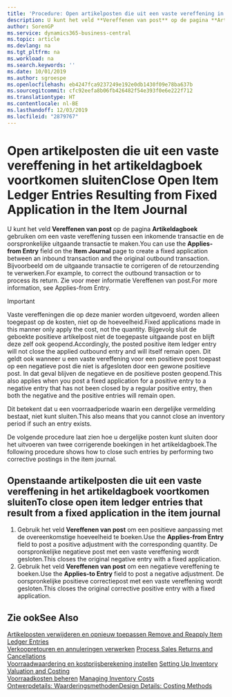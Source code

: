 ```yaml
---
title: 'Procedure: Open artikelposten die uit een vaste vereffening in het artikeldagboek voortkomen sluiten | Microsoft Docs'
description: U kunt het veld **Vereffenen van post** op de pagina **Artikeldagboek** gebruiken om een vaste vereffening tussen een inkomende transactie en de oorspronkelijke uitgaande transactie te maken. Bijvoorbeeld om de uitgaande transactie te corrigeren of de retourzending te verwerken.
author: SorenGP
ms.service: dynamics365-business-central
ms.topic: article
ms.devlang: na
ms.tgt_pltfrm: na
ms.workload: na
ms.search.keywords: ''
ms.date: 10/01/2019
ms.author: sgroespe
ms.openlocfilehash: eb4247fca9237249e192e0db1430f09e78ba637b
ms.sourcegitcommit: cfc92eefa8b06fb426482f54e393f0e6e222f712
ms.translationtype: HT
ms.contentlocale: nl-BE
ms.lasthandoff: 12/03/2019
ms.locfileid: "2879767"
---
```

# <a name="close-open-item-ledger-entries-resulting-from-fixed-application-in-the-item-journal"></a><span data-ttu-id="14baa-104">Open artikelposten die uit een vaste vereffening in het artikeldagboek voortkomen sluiten</span><span class="sxs-lookup"><span data-stu-id="14baa-104">Close Open Item Ledger Entries Resulting from Fixed Application in the Item Journal</span></span>
<span data-ttu-id="14baa-105">U kunt het veld **Vereffenen van post** op de pagina **Artikeldagboek** gebruiken om een vaste vereffening tussen een inkomende transactie en de oorspronkelijke uitgaande transactie te maken.</span><span class="sxs-lookup"><span data-stu-id="14baa-105">You can use the **Applies-from Entry** field on the **Item Journal** page to create a fixed application between an inbound transaction and the original outbound transaction.</span></span> <span data-ttu-id="14baa-106">Bijvoorbeeld om de uitgaande transactie te corrigeren of de retourzending te verwerken.</span><span class="sxs-lookup"><span data-stu-id="14baa-106">For example, to correct the outbound transaction or to process its return.</span></span> <span data-ttu-id="14baa-107">Zie voor meer informatie Vereffenen van post.</span><span class="sxs-lookup"><span data-stu-id="14baa-107">For more information, see Applies-from Entry.</span></span>  

> [!IMPORTANT]  
>  <span data-ttu-id="14baa-108">Vaste vereffeningen die op deze manier worden uitgevoerd, worden alleen toegepast op de kosten, niet op de hoeveelheid.</span><span class="sxs-lookup"><span data-stu-id="14baa-108">Fixed applications made in this manner only apply the cost, not the quantity.</span></span> <span data-ttu-id="14baa-109">Bijgevolg sluit de geboekte positieve artikelpost niet de toegepaste uitgaande post en blijft deze zelf ook geopend.</span><span class="sxs-lookup"><span data-stu-id="14baa-109">Accordingly, the posted positive item ledger entry will not close the applied outbound entry and will itself remain open.</span></span> <span data-ttu-id="14baa-110">Dit geldt ook wanneer u een vaste vereffening voor een positieve post toepast op een negatieve post die niet is afgesloten door een gewone positieve post. In dat geval blijven de negatieve en de positieve posten geopend.</span><span class="sxs-lookup"><span data-stu-id="14baa-110">This also applies when you post a fixed application for a positive entry to a negative entry that has not been closed by a regular positive entry, then both the negative and the positive entries will remain open.</span></span>  
>   
>  <span data-ttu-id="14baa-111">Dit betekent dat u een voorraadperiode waarin een dergelijke vermelding bestaat, niet kunt sluiten.</span><span class="sxs-lookup"><span data-stu-id="14baa-111">This also means that you cannot close an inventory period if such an entry exists.</span></span>  

<span data-ttu-id="14baa-112">De volgende procedure laat zien hoe u dergelijke posten kunt sluiten door het uitvoeren van twee corrigerende boekingen in het artikeldagboek.</span><span class="sxs-lookup"><span data-stu-id="14baa-112">The following procedure shows how to close such entries by performing two corrective postings in the item journal.</span></span>  

## <a name="to-close-open-item-ledger-entries-that-result-from-a-fixed-application-in-the-item-journal"></a><span data-ttu-id="14baa-113">Openstaande artikelposten die uit een vaste vereffening in het artikeldagboek voortkomen sluiten</span><span class="sxs-lookup"><span data-stu-id="14baa-113">To close open item ledger entries that result from a fixed application in the item journal</span></span>  

1.  <span data-ttu-id="14baa-114">Gebruik het veld **Vereffenen van post** om een positieve aanpassing met de overeenkomstige hoeveelheid te boeken.</span><span class="sxs-lookup"><span data-stu-id="14baa-114">Use the **Applies-from Entry** field to post a positive adjustment with the corresponding quantity.</span></span> <span data-ttu-id="14baa-115">De oorspronkelijke negatieve post met een vaste vereffening wordt gesloten.</span><span class="sxs-lookup"><span data-stu-id="14baa-115">This closes the original negative entry with a fixed application.</span></span>  
2.  <span data-ttu-id="14baa-116">Gebruik het veld **Vereffenen van post** om een negatieve vereffening te boeken.</span><span class="sxs-lookup"><span data-stu-id="14baa-116">Use the **Applies-to Entry** field to post a negative adjustment.</span></span> <span data-ttu-id="14baa-117">De oorspronkelijke positieve correctiepost met een vaste vereffening wordt gesloten.</span><span class="sxs-lookup"><span data-stu-id="14baa-117">This closes the original corrective positive entry with a fixed application.</span></span>  

## <a name="see-also"></a><span data-ttu-id="14baa-118">Zie ook</span><span class="sxs-lookup"><span data-stu-id="14baa-118">See Also</span></span>  
[<span data-ttu-id="14baa-119">Artikelposten verwijderen en opnieuw toepassen</span><span class="sxs-lookup"><span data-stu-id="14baa-119"> Remove and Reapply Item Ledger Entries</span></span>](finance-how-to-remove-and-reapply-item-entries.md)  
 <span data-ttu-id="14baa-120">[Verkoopretouren en annuleringen verwerken](sales-how-process-sales-returns-cancellations.md) </span><span class="sxs-lookup"><span data-stu-id="14baa-120">[Process Sales Returns and Cancellations](sales-how-process-sales-returns-cancellations.md) </span></span>  
 <span data-ttu-id="14baa-121">[Voorraadwaardering en kostprijsberekening instellen](finance-set-up-inventory-valuation-and-costing.md) </span><span class="sxs-lookup"><span data-stu-id="14baa-121">[Setting Up Inventory Valuation and Costing](finance-set-up-inventory-valuation-and-costing.md) </span></span>  
 <span data-ttu-id="14baa-122">[Voorraadkosten beheren](finance-manage-inventory-costs.md) </span><span class="sxs-lookup"><span data-stu-id="14baa-122">[Managing Inventory Costs](finance-manage-inventory-costs.md) </span></span>  
 [<span data-ttu-id="14baa-123">Ontwerpdetails: Waarderingsmethoden</span><span class="sxs-lookup"><span data-stu-id="14baa-123">Design Details: Costing Methods</span></span>](design-details-costing-methods.md)
